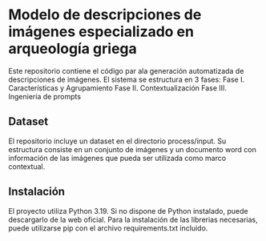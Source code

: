 # Modelo de descripciones de imágenes especializado en arqueologı́a griega

Este repositorio contiene el código par ala generación automatizada de descripciones de imágenes.
El sistema se estructura en 3 fases:
Fase I. Caracterı́sticas y Agrupamiento
Fase II. Contextualización
Fase III. Ingenierı́a de prompts

## Dataset
El repositorio incluye un dataset en el directorio process/input.
Su estructura consiste en un conjunto de imágenes y un documento word con información de las imágenes que pueda ser utilizada como marco contextual.

## Instalación
El proyecto utiliza Python 3.19. Si no dispone de Python instalado, puede descargarlo de la web oficial.
Para la instalación de las librerias necesarias, puede utilizarse pip con el archivo requirements.txt incluido.

